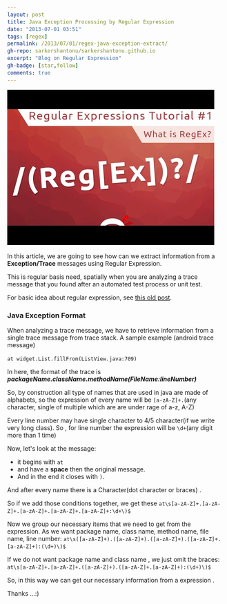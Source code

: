 ```yaml
---
layout: post
title: Java Exception Processing by Regular Expression
date: "2013-07-01 03:51"
tags: [regex]
permalink: /2013/07/01/regex-java-exception-extract/
gh-repo: sarkershantonu/sarkershantonu.github.io
excerpt: "Blog on Regular Expression"
gh-badge: [star,follow]
comments: true
---
```

![image](/images/regex/regex-tut-1.jpg)

In this article, we are going to see how can we extract information from a **Exception/Trace** messages using Regular Expression. 

This is regular basis need, spatially when you are analyzing a trace message that you found after an automated test process or unit test.

For basic idea about regular expression, see [this old post](https://sarkershantonu.github.io/2013/06/29/regular-expression-intro/).

### Java Exception Format 
When analyzing a trace message, we have to retrieve information from a single trace message from trace stack. A sample example (android trace message)

```at widget.List.fillFrom(ListView.java:709)```

In here, the format of the trace is ***packageName.className.methodName(FileName:lineNumber)***

So, by construction all type of names that are used in java are made of alphabets, so the expression of every name will be ```[a-zA-Z]+.```(any character, single of multiple which are are under rage of a-z, A-Z)

Every line number may have single character to 4/5 character(if we write very long class). So , for line number the expression will be ```\d+```(any digit more than 1 time)

Now, let's look at the message: 
- it begins with ```at``` 
- and have a **space** then the original message.
- And in the end it closes with ```)```.

And after every name there is a Character(dot character or braces) .

So if we add those conditions together, we get these ```at\s[a-zA-Z]+.[a-zA-Z]+.[a-zA-Z]+.[a-zA-Z]+.[a-zA-Z]+:\d+\)$```

Now we group our necessary items that we need to get from the expression. As we want package  name, class name, method name, file name, line number: ```at\s([a-zA-Z]+).([a-zA-Z]+).([a-zA-Z]+).([a-zA-Z]+.[a-zA-Z]+):(\d+)\)$```

If we do not want package name and class name , we just omit the braces: ```at\s[a-zA-Z]+.[a-zA-Z]+.([a-zA-Z]+).([a-zA-Z]+.[a-zA-Z]+):(\d+)\)$```

So, in this way we can get our necessary information from a expression .

Thanks ...:)